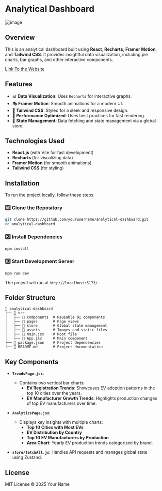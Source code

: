 # Analytical Dashboard

![image](https://github.com/user-attachments/assets/01ff6e9a-774b-4d13-bdac-6304eb6de34f)


## Overview
This is an analytical dashboard built using **React**, **Recharts**, **Framer Motion**, and **Tailwind CSS**. It provides insightful data visualization, including pie charts, bar graphs, and other interactive components.

[Link To the Website](https://analytical-dashboard-sypher.netlify.app/)

## Features
- 📊 **Data Visualization**: Uses `Recharts` for interactive graphs.
- 🎭 **Framer Motion**: Smooth animations for a modern UI.
- 🎨 **Tailwind CSS**: Styled for a sleek and responsive design.
- 🚀 **Performance Optimized**: Uses best practices for fast rendering.
- 📡 **State Management**: Data fetching and state management via a global store.

## Technologies Used
- **React.js** (with Vite for fast development)
- **Recharts** (for visualizing data)
- **Framer Motion** (for smooth animations)
- **Tailwind CSS** (for styling)

## Installation
To run the project locally, follow these steps:

### 1️⃣ Clone the Repository
```sh
git clone https://github.com/yourusername/analytical-dashboard.git
cd analytical-dashboard
```

### 2️⃣ Install Dependencies
```sh
npm install
```

### 3️⃣ Start Development Server
```sh
npm run dev
```

The project will run at `http://localhost:5173/`.

## Folder Structure
```
📂 analytical-dashboard
├── 📁 src
│   ├── 📁 components  # Reusable UI components
│   ├── 📁 pages       # Page views
│   ├── 📁 store       # Global state management
│   ├── 📁 assets      # Images and static files
│   ├── 📄 main.jsx    # Root file
│   ├── 📄 App.jsx     # Main component
├── 📄 package.json    # Project dependencies
├── 📄 README.md       # Project documentation
```

## Key Components
- **`TrendsPage.jsx`**:  
  - Contains two vertical bar charts:  
    - **EV Registration Trends**: Showcases EV adoption patterns in the top 10 cities over the years.  
    - **EV Manufacturer Growth Trends**: Highlights production changes of top EV manufacturers over time.  

- **`AnalyticsPage.jsx`**:  
  - Displays key insights with multiple charts:  
    - **Top 10 Cities with Most EVs**  
    - **EV Distribution by Country**  
    - **Top 10 EV Manufacturers by Production**  
    - **Area Chart**: Yearly EV production trends categorized by brand.  

- **`store/fetchAll.js`**: Handles API requests and manages global state using Zustand.  

## License
MIT License © 2025 Your Name

